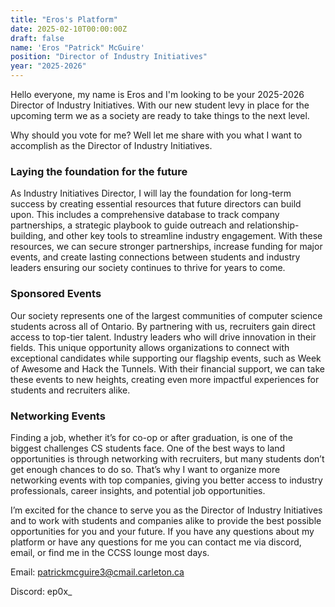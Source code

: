 ```yaml
---
title: "Eros's Platform"
date: 2025-02-10T00:00:00Z
draft: false
name: 'Eros "Patrick" McGuire'
position: "Director of Industry Initiatives"
year: "2025-2026"
---
```


Hello everyone, my name is Eros and I'm looking to be your 2025-2026 Director of Industry Initiatives. With our new student levy in place for the upcoming term we as a society are ready to take things to the next level. 

Why should you vote for me? Well let me share with you what I want to accomplish as the Director of Industry Initiatives.

### Laying the foundation for the future

As Industry Initiatives Director, I will lay the foundation for long-term success by creating essential resources that future directors can build upon. This includes a comprehensive database to track company partnerships, a strategic playbook to guide outreach and relationship-building, and other key tools to streamline industry engagement. With these resources, we can secure stronger partnerships, increase funding for major events, and create lasting connections between students and industry leaders ensuring our society continues to thrive for years to come.

### Sponsored Events

Our society represents one of the largest communities of computer science students across all of Ontario. By partnering with us, recruiters gain direct access to top-tier talent. Industry leaders who will drive innovation in their fields. This unique opportunity allows organizations to connect with exceptional candidates while supporting our flagship events, such as Week of Awesome and Hack the Tunnels. With their financial support, we can take these events to new heights, creating even more impactful experiences for students and recruiters alike.

### Networking Events

Finding a job, whether it’s for co-op or after graduation, is one of the biggest challenges CS students face. One of the best ways to land opportunities is through networking with recruiters, but many students don’t get enough chances to do so. That’s why I want to organize more networking events with top companies, giving you better access to industry professionals, career insights, and potential job opportunities. 

I’m excited for the chance to serve you as the Director of Industry Initiatives and to work with students and companies alike to provide the best possible opportunities for you and your future.
If you have any questions about my platform or have any questions for me you can contact me via discord, email, or find me in the CCSS lounge most days.

Email: patrickmcguire3@cmail.carleton.ca

Discord: ep0x_
